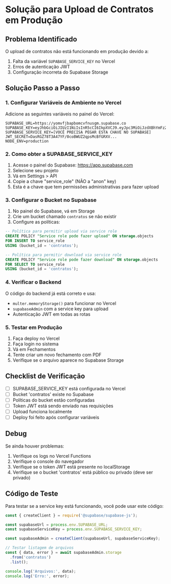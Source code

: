 # Solução para Upload de Contratos em Produção

## Problema Identificado
O upload de contratos não está funcionando em produção devido a:
1. Falta da variável `SUPABASE_SERVICE_KEY` no Vercel
2. Erros de autenticação JWT
3. Configuração incorreta do Supabase Storage

## Solução Passo a Passo

### 1. Configurar Variáveis de Ambiente no Vercel

Adicione as seguintes variáveis no painel do Vercel:

```
SUPABASE_URL=https://yomvfjbapbomcvfnusgm.supabase.co
SUPABASE_KEY=eyJhbGciOiJIUzI1NiIsInR5cCI6IkpXVCJ9.eyJpc3MiOiJzdXBhYmFzZSIsInJlZiI6InlvbXZmamJhcGJvbWN2Zm51c2dtIiwicm9sZSI6ImFub24iLCJpYXQiOjE3MTc1MTgxNjEsImV4cCI6MjAzMzA5NDE2MX0.tZmam5hcGJvbwN2Zm51c2dtIiwi
SUPABASE_SERVICE_KEY=[VOCÊ PRECISA PEGAR ESTA CHAVE NO SUPABASE]
JWT_SECRET=DasRGZ78T3A47YF/0coBWUZ2qpsMcBfGRXV...
NODE_ENV=production
```

### 2. Como obter a SUPABASE_SERVICE_KEY

1. Acesse o painel do Supabase: https://app.supabase.com
2. Selecione seu projeto
3. Vá em Settings > API
4. Copie a chave "service_role" (NÃO a "anon" key)
5. Esta é a chave que tem permissões administrativas para fazer upload

### 3. Configurar o Bucket no Supabase

1. No painel do Supabase, vá em Storage
2. Crie um bucket chamado `contratos` se não existir
3. Configure as políticas:

```sql
-- Política para permitir upload via service role
CREATE POLICY "Service role pode fazer upload" ON storage.objects
FOR INSERT TO service_role
USING (bucket_id = 'contratos');

-- Política para permitir download via service role
CREATE POLICY "Service role pode fazer download" ON storage.objects
FOR SELECT TO service_role
USING (bucket_id = 'contratos');
```

### 4. Verificar o Backend

O código do backend já está correto e usa:
- `multer.memoryStorage()` para funcionar no Vercel
- `supabaseAdmin` com a service key para upload
- Autenticação JWT em todas as rotas

### 5. Testar em Produção

1. Faça deploy no Vercel
2. Faça login no sistema
3. Vá em Fechamentos
4. Tente criar um novo fechamento com PDF
5. Verifique se o arquivo aparece no Supabase Storage

## Checklist de Verificação

- [ ] SUPABASE_SERVICE_KEY está configurada no Vercel
- [ ] Bucket 'contratos' existe no Supabase
- [ ] Políticas do bucket estão configuradas
- [ ] Token JWT está sendo enviado nas requisições
- [ ] Upload funciona localmente
- [ ] Deploy foi feito após configurar variáveis

## Debug

Se ainda houver problemas:

1. Verifique os logs no Vercel Functions
2. Verifique o console do navegador
3. Verifique se o token JWT está presente no localStorage
4. Verifique se o bucket 'contratos' está público ou privado (deve ser privado)

## Código de Teste

Para testar se a service key está funcionando, você pode usar este código:

```javascript
const { createClient } = require('@supabase/supabase-js');

const supabaseUrl = process.env.SUPABASE_URL;
const supabaseServiceKey = process.env.SUPABASE_SERVICE_KEY;

const supabaseAdmin = createClient(supabaseUrl, supabaseServiceKey);

// Testar listagem de arquivos
const { data, error } = await supabaseAdmin.storage
  .from('contratos')
  .list();

console.log('Arquivos:', data);
console.log('Erro:', error);
``` 